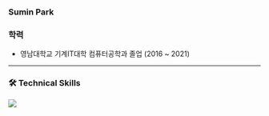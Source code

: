### Sumin Park
<!--
**clappingmin/clappingmin** is a ✨ _special_ ✨ repository because its `README.md` (this file) appears on your GitHub profile.

Here are some ideas to get you started:
<!-- - 🔭 I’m currently working on my project [Muffin's law](https://github.com/dmswl0311/term_project) -->


<!-- - 📘 I graduated from [Yeungnam University](http://www.yu.ac.kr/_korean/main/index.php).
- 🌱 I’m currently learning Python, Django, Algorithm, Kotlin, Android -->

<!--![clappingmin's github stats](https://github-readme-stats.vercel.app/api?username=clappingmin&theme=default&show_icons=true)<br/>-->
<!-- |         Type        	|          Date          	|              Contents              	|                    Organization                    	|
|:-------------------:	|:----------------------:	|:----------------------------------:	|:--------------------------------------------------:	|
|    🎓<br>Education   	| 2016. 3 <br>~ 2021. 2  	| Department of Computer Engineering 	|                 Yeungnam University                	|
| Research activities 	| 2018. 11 <br>~ 2020. 7 	|   Undergraduate Research Students  	| Yeungnam Univ. <br>Computing and memory system Lab 	| -->


### 학력
+ 영남대학교 기계IT대학 컴퓨터공학과 졸업 (2016 ~ 2021)
---
### 🛠  Technical Skills  
<a href="https://github.com/clappingmin" target="_blank"><img src="https://img.shields.io/badge/Python-#3776AB?style=flat-square&logo=Python&logoColor=white"/></a>
